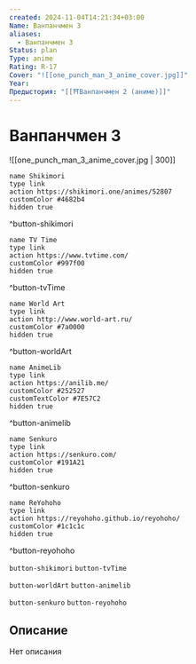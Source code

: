 ```yaml
---
created: 2024-11-04T14:21:34+03:00
Name: Ванпанчмен 3
aliases:
  - Ванпанчмен 3
Status: plan
Type: anime
Rating: R-17
Cover: "![[one_punch_man_3_anime_cover.jpg]]"
Year: 
Предыстория: "[[⛩️Ванпанчмен 2 (аниме)]]"
---
```


# Ванпанчмен 3

![[one_punch_man_3_anime_cover.jpg | 300]]

```button
name Shikimori
type link
action https://shikimori.one/animes/52807
customColor #4682b4
hidden true
```
^button-shikimori

```button
name TV Time
type link
action https://www.tvtime.com/
customColor #997f00
hidden true
```
^button-tvTime

```button
name World Art
type link
action http://www.world-art.ru/
customColor #7a0000
hidden true
```
^button-worldArt

```button
name AnimeLib
type link
action https://anilib.me/
customColor #252527
customTextColor #7E57C2
hidden true
```
^button-animelib

```button
name Senkuro
type link
action https://senkuro.com/
customColor #191A21
hidden true
```
^button-senkuro

```button
name ReYohoho
type link
action https://reyohoho.github.io/reyohoho/
customColor #1c1c1c
hidden true
```
^button-reyohoho

`button-shikimori` `button-tvTime`

`button-worldArt` `button-animelib`

`button-senkuro` `button-reyohoho`

## Описание

Нет описания
